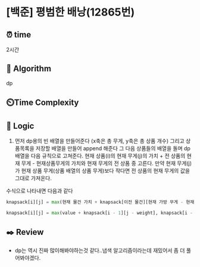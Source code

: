 # [백준] 평범한 배낭(12865번)

## ⏰ **time**

2시간

## :pushpin: **Algorithm**

dp

## ⏲️**Time Complexity**

## :round_pushpin: **Logic**

1. 먼저 dp용의 빈 배열을 만들어준다 (x축은 총 무게, y축은 총 상품 개수)
   그리고 상품목록을 저장할 배열을 만들어 append 해준다
   그 다음 상품들의 배열을 돌며 dp배열을 다음 규칙으로 고쳐준다.
   현재 상품(i)의 현재 무게(j)의 가치 + 전 상품의 현재 무게 - 현재상품무게의 가치와 현재 무게의 전 상품 중 고른다.
   만약 현재 무게(j)가 현재 상품 무게(상품 배열의 상품 무게)보다 작다면 전 상품의 현재 무게의 값을 그대로 가져온다.

수식으로 나타내면 다음과 같다

```python
knapsack[i][j] = max(현재 물건 가치 + knapsack[이전 물건][현재 가방 무게 - 현재 물건 무게], knapsack[이전 물건][현재 가방 무게])

knapsack[i][j] = max(value + knapsack[i - 1][j - weight], knapsack[i - 1][j])
```

## :black_nib: **Review**

- dp는 역시 진짜 많이해봐야하는것 같다..냅색 알고리즘이라는데 재밌어서 좀 더 풀어봐야겠다.
